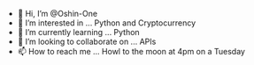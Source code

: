 - 👋 Hi, I’m @Oshin-One
- 👀 I’m interested in ... Python and Cryptocurrency
- 🌱 I’m currently learning ... Python
- 💞️ I’m looking to collaborate on ... APIs
- 📫 How to reach me ... Howl to the moon at 4pm on a Tuesday

<!---
Oshin-One/Oshin-One is a ✨ special ✨ repository because its `README.md` (this file) appears on your GitHub profile.
You can click the Preview link to take a look at your changes.
--->
